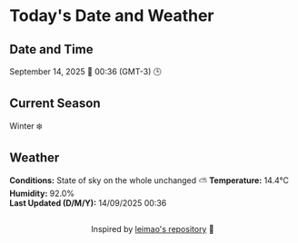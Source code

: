  # Today's Date and Weather
    
## Date and Time
September 14, 2025 📅
00:36 (GMT-3) 🕒

## Current Season
Winter ❄️
## Weather 
**Conditions:** State of sky on the whole unchanged ⛅
**Temperature:** 14.4°C  
**Humidity:** 92.0%  
**Last Updated (D/M/Y):** 14/09/2025 00:36
##
<div align="center">Inspired by <a href="https://github.com/leimao/What-Is-The-Date-Today">leimao's repository</a> 🌱</div>
